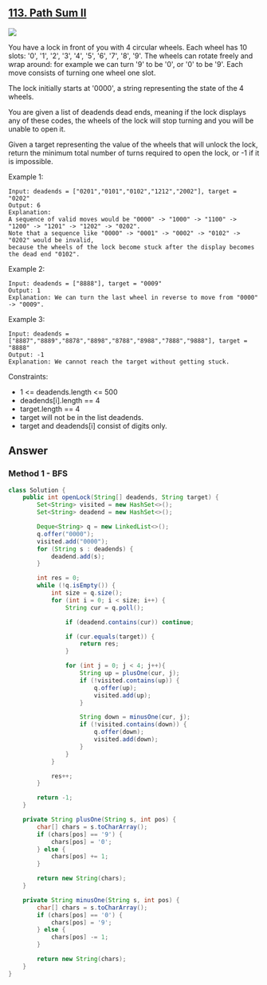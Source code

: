 ## [113. Path Sum II](https://leetcode.com/problems/path-sum-ii/description/)

![](https://github.com/weltond/DataStructure/blob/master/medium.PNG)

You have a lock in front of you with 4 circular wheels. Each wheel has 10 slots: '0', '1', '2', '3', '4', '5', '6', '7', '8', '9'. The wheels can rotate freely and wrap around: for example we can turn '9' to be '0', or '0' to be '9'. Each move consists of turning one wheel one slot.

The lock initially starts at '0000', a string representing the state of the 4 wheels.

You are given a list of deadends dead ends, meaning if the lock displays any of these codes, the wheels of the lock will stop turning and you will be unable to open it.

Given a target representing the value of the wheels that will unlock the lock, return the minimum total number of turns required to open the lock, or -1 if it is impossible.

 

Example 1:
```
Input: deadends = ["0201","0101","0102","1212","2002"], target = "0202"
Output: 6
Explanation: 
A sequence of valid moves would be "0000" -> "1000" -> "1100" -> "1200" -> "1201" -> "1202" -> "0202".
Note that a sequence like "0000" -> "0001" -> "0002" -> "0102" -> "0202" would be invalid,
because the wheels of the lock become stuck after the display becomes the dead end "0102".
```
Example 2:
```
Input: deadends = ["8888"], target = "0009"
Output: 1
Explanation: We can turn the last wheel in reverse to move from "0000" -> "0009".
```
Example 3:
```
Input: deadends = ["8887","8889","8878","8898","8788","8988","7888","9888"], target = "8888"
Output: -1
Explanation: We cannot reach the target without getting stuck.
```

Constraints:

- 1 <= deadends.length <= 500
- deadends[i].length == 4
- target.length == 4
- target will not be in the list deadends.
- target and deadends[i] consist of digits only.


## Answer
### Method 1 - BFS
```java
class Solution {
    public int openLock(String[] deadends, String target) {
        Set<String> visited = new HashSet<>();
        Set<String> deadend = new HashSet<>();

        Deque<String> q = new LinkedList<>();
        q.offer("0000");
        visited.add("0000");
        for (String s : deadends) {
            deadend.add(s);
        }

        int res = 0;
        while (!q.isEmpty()) {
            int size = q.size();
            for (int i = 0; i < size; i++) {
                String cur = q.poll();

                if (deadend.contains(cur)) continue;

                if (cur.equals(target)) {
                    return res;
                }

                for (int j = 0; j < 4; j++){
                    String up = plusOne(cur, j);
                    if (!visited.contains(up)) {
                        q.offer(up);
                        visited.add(up);
                    }

                    String down = minusOne(cur, j);
                    if (!visited.contains(down)) {
                        q.offer(down);
                        visited.add(down);
                    }
                }
            }

            res++;
        }

        return -1;
    }

    private String plusOne(String s, int pos) {
        char[] chars = s.toCharArray();
        if (chars[pos] == '9') {
            chars[pos] = '0';
        } else {
            chars[pos] += 1;
        }

        return new String(chars);
    }

    private String minusOne(String s, int pos) {
        char[] chars = s.toCharArray();
        if (chars[pos] == '0') {
            chars[pos] = '9';
        } else {
            chars[pos] -= 1;
        }

        return new String(chars);
    }
}
```

